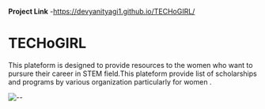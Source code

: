 **Project Link** -https://devyanityagi1.github.io/TECHoGIRL/

# **TECHoGIRL**

This plateform is designed to provide resources to the women who want to pursure their career in STEM field.This plateform provide list of scholarships and programs by various organization particularly for women .

![--](https://github.com/DevyaniTyagi1/TECHoGIRL/assets/165558886/e8f4092a-fe53-4a03-871c-a58d712c14b2)

